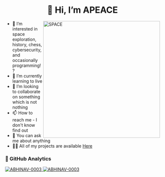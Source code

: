<h1 align="center">👋 Hi, I’m APEACE</h1>

<img align="right" alt="SPACE" width=380 src="https://upload.wikimedia.org/wikipedia/commons/9/9c/Black_hole_representation.gif" />

- 👀 I’m interested in space exploration, history, chess, cybersecurity, and occasionally programming!?
- 🌱 I’m currently learning to live
- 💞️ I’m looking to collaborate on something which is not nothing
- 📫 How to reach me - I don't know find out
- 💬 You can ask me about anything
- 👨‍💻 All of my projects are available [Here](https://github.com/ABHINAV-0003?tab=repositories)

<h3>🧩 GitHub Analytics</h3>
<a href="https://github.com/ABHINAV-0003">
    <img class="streak" src="https://github-readme-streak-stats.herokuapp.com/?user=ABHINAV-0003&theme=dark&hide_border=true&border_color=646464" alt="ABHINAV-0003"/>
    <img class="Lang" src="https://github-readme-stats.vercel.app/api/top-langs?username=ABHINAV-0003&show_icons=true&locale=en&layout=compact&theme=dark&size_weight=0.6&count_weight=0.4&langs_count=8&hide_border=true&hide=Cmake,Batchfile&border_color=646464" alt="ABHINAV-0003" />
</a>

